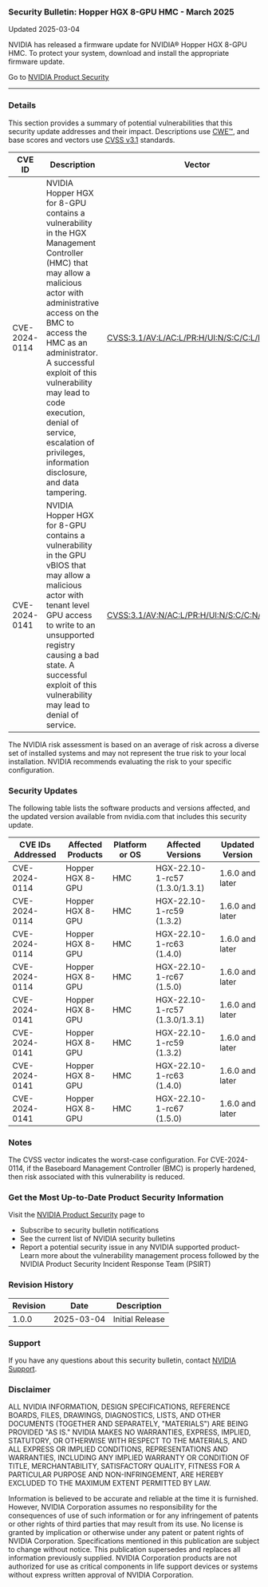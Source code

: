 ### Security Bulletin: Hopper HGX 8-GPU HMC - March 2025

Updated 2025-03-04

NVIDIA has released a firmware update for NVIDIA® Hopper HGX 8-GPU HMC. To protect your system, download and install the appropriate firmware update.

Go to [NVIDIA Product Security](https://www.nvidia.com/security/)

_______________________________________________________________________________________________________________________________________________

### Details

This section provides a summary of potential vulnerabilities that this security update addresses and their impact. Descriptions use [CWE™](https://cwe.mitre.org/), and base scores and vectors use [CVSS v3.1](https://www.first.org/cvss/specification-document) standards.

| **CVE ID** | **Description** | **Vector** | **Base Score** | **Severity** | **CWE** | **Impacts** |
| ---------- | ---------------- | ---------- | -------------- | ------------ | -------- | ------------ |
| CVE-2024-0114 | NVIDIA Hopper HGX for 8-GPU contains a vulnerability in the HGX Management Controller (HMC) that may allow a malicious actor with administrative access on the BMC to access the HMC as an administrator. A successful exploit of this vulnerability may lead to code execution, denial of service, escalation of privileges, information disclosure, and data tampering. | [CVSS:3.1/AV:L/AC:L/PR:H/UI:N/S:C/C:L/I:H/A:H](https://www.first.org/cvss/calculator/3.1#CVSS:3.1/AV:L/AC:L/PR:H/UI:N/S:C/C:L/I:H/A:H) | 8.1 | HIGH | [CWE-1244](https://cwe.mitre.org/data/definitions/1244.html) | Escalation of Privileges, Code Execution, Data Tampering, Denial of Service, Information Disclosure |
| CVE-2024-0141 | NVIDIA Hopper HGX for 8-GPU contains a vulnerability in the GPU vBIOS that may allow a malicious actor with tenant level GPU access to write to an unsupported registry causing a bad state. A successful exploit of this vulnerability may lead to denial of service. | [CVSS:3.1/AV:N/AC:L/PR:H/UI:N/S:C/C:N/I:N/A:H](https://www.first.org/cvss/calculator/3.1#CVSS:3.1/AV:N/AC:L/PR:H/UI:N/S:C/C:N/I:N/A:H) | 6.8 | MEDIUM | [CWE-782](https://cwe.mitre.org/data/definitions/782.html) | Denial of Service |

The NVIDIA risk assessment is based on an average of risk across a diverse set of installed systems and may not represent the true risk to your local installation. NVIDIA recommends evaluating the risk to your specific configuration.

### Security Updates

The following table lists the software products and versions affected, and the updated version available from nvidia.com that includes this security update.

| **CVE IDs Addressed** | **Affected Products** | **Platform or OS** | **Affected Versions** | **Updated Version** |
| --------------------- | --------------------- | ----------------- | --------------------- | ------------------- |
| CVE-2024-0114 | Hopper HGX 8-GPU | HMC | HGX-22.10-1-rc57 (1.3.0/1.3.1) | 1.6.0 and later |
| CVE-2024-0114 | Hopper HGX 8-GPU | HMC | HGX-22.10-1-rc59 (1.3.2) | 1.6.0 and later |
| CVE-2024-0114 | Hopper HGX 8-GPU | HMC | HGX-22.10-1-rc63 (1.4.0) | 1.6.0 and later |
| CVE-2024-0114 | Hopper HGX 8-GPU | HMC | HGX-22.10-1-rc67 (1.5.0) | 1.6.0 and later |
| CVE-2024-0141 | Hopper HGX 8-GPU | HMC | HGX-22.10-1-rc57 (1.3.0/1.3.1) | 1.6.0 and later |
| CVE-2024-0141 | Hopper HGX 8-GPU | HMC | HGX-22.10-1-rc59 (1.3.2) | 1.6.0 and later |
| CVE-2024-0141 | Hopper HGX 8-GPU | HMC | HGX-22.10-1-rc63 (1.4.0) | 1.6.0 and later |
| CVE-2024-0141 | Hopper HGX 8-GPU | HMC | HGX-22.10-1-rc67 (1.5.0) | 1.6.0 and later |

### Notes

The CVSS vector indicates the worst-case configuration. For CVE-2024-0114, if the Baseboard Management Controller (BMC) is properly hardened, then risk associated with this vulnerability is reduced.



### Get the Most Up-to-Date Product Security Information

Visit the [NVIDIA Product Security](https://www.nvidia.com/security/) page to

- Subscribe to security bulletin notifications
- See the current list of NVIDIA security bulletins
- Report a potential security issue in any NVIDIA supported product- Learn more about the vulnerability management process followed by the NVIDIA Product Security Incident Response Team (PSIRT)
### Revision History

| **Revision** | **Date** | **Description** |
| ------------ | -------- | --------------- |
| 1.0.0 | 2025-03-04 | Initial Release |

### Support
If you have any questions about this security bulletin, contact [NVIDIA Support](https://www.nvidia.com/object/support.html).

### Disclaimer
ALL NVIDIA INFORMATION, DESIGN SPECIFICATIONS, REFERENCE BOARDS, FILES, DRAWINGS, DIAGNOSTICS, LISTS, AND OTHER DOCUMENTS (TOGETHER AND SEPARATELY, "MATERIALS") ARE BEING PROVIDED "AS IS." NVIDIA MAKES NO WARRANTIES, EXPRESS, IMPLIED, STATUTORY, OR OTHERWISE WITH RESPECT TO THE MATERIALS, AND ALL EXPRESS OR IMPLIED CONDITIONS, REPRESENTATIONS AND WARRANTIES, INCLUDING ANY IMPLIED WARRANTY OR CONDITION OF TITLE, MERCHANTABILITY, SATISFACTORY QUALITY, FITNESS FOR A PARTICULAR PURPOSE AND NON-INFRINGEMENT, ARE HEREBY EXCLUDED TO THE MAXIMUM EXTENT PERMITTED BY LAW. 

Information is believed to be accurate and reliable at the time it is furnished. However, NVIDIA Corporation assumes no responsibility for the consequences of use of such information or for any infringement of patents or other rights of third parties that may result from its use. No license is granted by implication or otherwise under any patent or patent rights of NVIDIA Corporation. Specifications mentioned in this publication are subject to change without notice. This publication supersedes and replaces all information previously supplied. NVIDIA Corporation products are not authorized for use as critical components in life support devices or systems without express written approval of NVIDIA Corporation.
